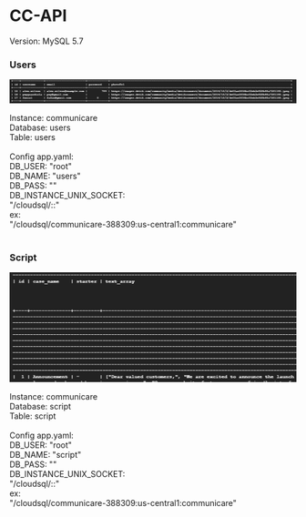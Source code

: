 # CC-API
Version: MySQL 5.7

### Users
![Alt text](image.png)

Instance: communicare<br />
Database: users<br />
Table: users<br />
<br />
Config app.yaml:<br />
  DB_USER: "root"<br />
  DB_NAME: "users"<br />
  DB_PASS: ""<br />
  DB_INSTANCE_UNIX_SOCKET: <br />
  "/cloudsql/<NAMAPROJECT>:<REGION>:<INSTANCE>"<br />
    ex:<br />
  "/cloudsql/communicare-388309:us-central1:communicare"<br />
<br />
### Script<br />
![Alt text](image-1.png)<br />

Instance: communicare<br />
Database: script<br />
Table: script<br />
<br />
Config app.yaml:<br />
  DB_USER: "root"<br />
  DB_NAME: "script"<br />
  DB_PASS: ""<br />
  DB_INSTANCE_UNIX_SOCKET: <br />
  "/cloudsql/<NAMAPROJECT>:<REGION>:<INSTANCE>"<br />
  ex:<br />
  "/cloudsql/communicare-388309:us-central1:communicare"<br />
